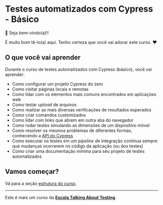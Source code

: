 # Testes automatizados com Cypress - Básico

👋 Seja bem-vindo(a)!!

É muito bom tê-lo(a) aqui. Tenho certeza que você vai adorar este curso. ❤️

## O que você vai aprender

Durante o curso de testes automatizados com Cypress (básico), você vai aprender:

- Como configurar um projeto Cypress do zero
- Como visitar páginas locais e remotas
- Como lidar com os elementos mais comuns encontrados em aplicações web
- Como testar _upload_ de arquivos
- Como realizar as mais diversas verificações de resultados esperados
- Como criar comandos customizados
- Como lidar com links que abrem em outra aba do navegador
- Como rodar testes simulando as dimensões de um dispositivo móvel
- Como resolver os mesmos problemas de diferentes formas, conhecendo a [API do Cypress](https://docs.cypress.io/api/table-of-contents)
- Como executar os testes em um _pipeline_ de integração contínua sempre que mudanças ocorrerem no código da aplicação (ou dos testes)
- Como criar uma documentação mínima para seu projeto de testes automatizados

## Vamos começar?

Vá para a seção [estrutura do curso](./_course-structure_.md).

___

Este é mais um curso da [**Escola Talking About Testing**](https://udemy.com/user/walmyr).
